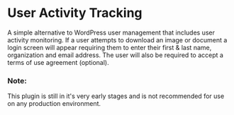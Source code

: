 # User Activity Tracking

A simple alternative to WordPress user management that includes user activity monitoring. If a user attempts to download an image or document a login screen will appear requiring them to enter their first & last name, organization and email address. The user will also be required to accept a terms of use agreement (optional).

### Note:
This plugin is still in it's very early stages and is not recommended for use on any production environment.
